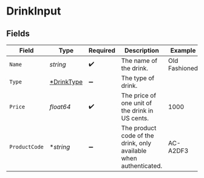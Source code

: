 # DrinkInput


## Fields

| Field                                                             | Type                                                              | Required                                                          | Description                                                       | Example                                                           |
| ----------------------------------------------------------------- | ----------------------------------------------------------------- | ----------------------------------------------------------------- | ----------------------------------------------------------------- | ----------------------------------------------------------------- |
| `Name`                                                            | *string*                                                          | :heavy_check_mark:                                                | The name of the drink.                                            | Old Fashioned                                                     |
| `Type`                                                            | [*DrinkType](..//drinktype.md)                                    | :heavy_minus_sign:                                                | The type of drink.                                                |                                                                   |
| `Price`                                                           | *float64*                                                         | :heavy_check_mark:                                                | The price of one unit of the drink in US cents.                   | 1000                                                              |
| `ProductCode`                                                     | **string*                                                         | :heavy_minus_sign:                                                | The product code of the drink, only available when authenticated. | AC-A2DF3                                                          |